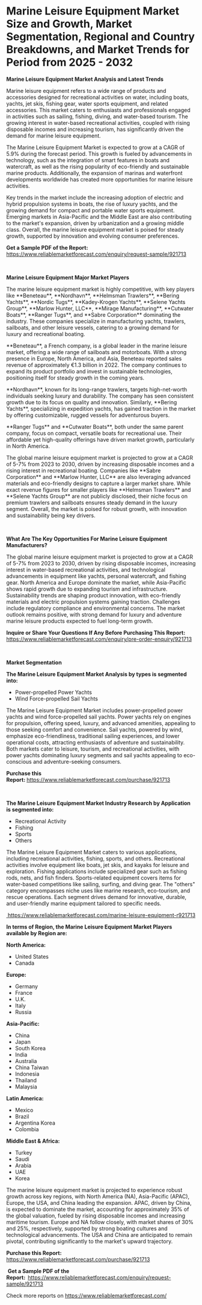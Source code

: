 <p><h1>Marine Leisure Equipment Market Size and Growth, Market Segmentation, Regional and Country Breakdowns, and Market Trends for Period from 2025 -  2032</h1></p><p><strong>Marine Leisure Equipment Market Analysis and Latest Trends</strong></p>
<p><p>Marine leisure equipment refers to a wide range of products and accessories designed for recreational activities on water, including boats, yachts, jet skis, fishing gear, water sports equipment, and related accessories. This market caters to enthusiasts and professionals engaged in activities such as sailing, fishing, diving, and water-based tourism. The growing interest in water-based recreational activities, coupled with rising disposable incomes and increasing tourism, has significantly driven the demand for marine leisure equipment.</p><p>The Marine Leisure Equipment Market is expected to grow at a CAGR of 5.9% during the forecast period. This growth is fueled by advancements in technology, such as the integration of smart features in boats and watercraft, as well as the rising popularity of eco-friendly and sustainable marine products. Additionally, the expansion of marinas and waterfront developments worldwide has created more opportunities for marine leisure activities.</p><p>Key trends in the market include the increasing adoption of electric and hybrid propulsion systems in boats, the rise of luxury yachts, and the growing demand for compact and portable water sports equipment. Emerging markets in Asia-Pacific and the Middle East are also contributing to the market's expansion, driven by urbanization and a growing middle class. Overall, the marine leisure equipment market is poised for steady growth, supported by innovation and evolving consumer preferences.</p></p>
<p><strong>Get a Sample PDF of the Report:&nbsp;</strong> <a href="https://www.reliablemarketforecast.com/enquiry/request-sample/921713?utm_campaign=1110&utm_medium=2&utm_source=Github&utm_content=ia&utm_term=23012025&utm_id=marine-leisure-equipment">https://www.reliablemarketforecast.com/enquiry/request-sample/921713</a></p>
<p>&nbsp;</p>
<p><strong>Marine Leisure Equipment Major Market Players</strong></p>
<p><p>The marine leisure equipment market is highly competitive, with key players like **Beneteau**, **Nordhavn**, **Helmsman Trawlers**, **Bering Yachts**, **Nordic Tugs**, **Kadey-Krogen Yachts**, **Selene Yachts Group**, **Marlow Hunter, LLC**, **Mirage Manufacturing**, **Cutwater Boats**, **Ranger Tugs**, and **Sabre Corporation** dominating the industry. These companies specialize in manufacturing yachts, trawlers, sailboats, and other leisure vessels, catering to a growing demand for luxury and recreational boating.</p><p>**Beneteau**, a French company, is a global leader in the marine leisure market, offering a wide range of sailboats and motorboats. With a strong presence in Europe, North America, and Asia, Beneteau reported sales revenue of approximately €1.3 billion in 2022. The company continues to expand its product portfolio and invest in sustainable technologies, positioning itself for steady growth in the coming years.</p><p>**Nordhavn**, known for its long-range trawlers, targets high-net-worth individuals seeking luxury and durability. The company has seen consistent growth due to its focus on quality and innovation. Similarly, **Bering Yachts**, specializing in expedition yachts, has gained traction in the market by offering customizable, rugged vessels for adventurous buyers.</p><p>**Ranger Tugs** and **Cutwater Boats**, both under the same parent company, focus on compact, versatile boats for recreational use. Their affordable yet high-quality offerings have driven market growth, particularly in North America.</p><p>The global marine leisure equipment market is projected to grow at a CAGR of 5-7% from 2023 to 2030, driven by increasing disposable incomes and a rising interest in recreational boating. Companies like **Sabre Corporation** and **Marlow Hunter, LLC** are also leveraging advanced materials and eco-friendly designs to capture a larger market share. While exact revenue figures for smaller players like **Helmsman Trawlers** and **Selene Yachts Group** are not publicly disclosed, their niche focus on premium trawlers and sailboats ensures steady demand in the luxury segment. Overall, the market is poised for robust growth, with innovation and sustainability being key drivers.</p></p>
<p>&nbsp;</p>
<p><strong>What Are The Key Opportunities For Marine Leisure Equipment Manufacturers?</strong></p>
<p><p>The global marine leisure equipment market is projected to grow at a CAGR of 5-7% from 2023 to 2030, driven by rising disposable incomes, increasing interest in water-based recreational activities, and technological advancements in equipment like yachts, personal watercraft, and fishing gear. North America and Europe dominate the market, while Asia-Pacific shows rapid growth due to expanding tourism and infrastructure. Sustainability trends are shaping product innovation, with eco-friendly materials and electric propulsion systems gaining traction. Challenges include regulatory compliance and environmental concerns. The market outlook remains positive, with strong demand for luxury and adventure marine leisure products expected to fuel long-term growth.</p></p>
<p><strong>Inquire or Share Your Questions If Any Before Purchasing This Report:</strong> <a href="https://www.reliablemarketforecast.com/enquiry/pre-order-enquiry/921713?utm_campaign=1110&utm_medium=2&utm_source=Github&utm_content=ia&utm_term=23012025&utm_id=marine-leisure-equipment">https://www.reliablemarketforecast.com/enquiry/pre-order-enquiry/921713</a></p>
<p>&nbsp;</p>
<p><strong>Market Segmentation</strong></p>
<p><strong>The Marine Leisure Equipment Market Analysis by types is segmented into:</strong></p>
<p><ul><li>Power-propelled Power Yachts</li><li>Wind Force-propelled Sail Yachts</li></ul></p>
<p><p>The Marine Leisure Equipment Market includes power-propelled power yachts and wind force-propelled sail yachts. Power yachts rely on engines for propulsion, offering speed, luxury, and advanced amenities, appealing to those seeking comfort and convenience. Sail yachts, powered by wind, emphasize eco-friendliness, traditional sailing experiences, and lower operational costs, attracting enthusiasts of adventure and sustainability. Both markets cater to leisure, tourism, and recreational activities, with power yachts dominating luxury segments and sail yachts appealing to eco-conscious and adventure-seeking consumers.</p></p>
<p><strong>Purchase this Report:&nbsp;</strong><a href="https://www.reliablemarketforecast.com/purchase/921713?utm_campaign=1110&utm_medium=2&utm_source=Github&utm_content=ia&utm_term=23012025&utm_id=marine-leisure-equipment">https://www.reliablemarketforecast.com/purchase/921713</a></p>
<p>&nbsp;</p>
<p><strong>The Marine Leisure Equipment Market Industry Research by Application is segmented into:</strong></p>
<p><ul><li>Recreational Activity</li><li>Fishing</li><li>Sports</li><li>Others</li></ul></p>
<p><p>The Marine Leisure Equipment Market caters to various applications, including recreational activities, fishing, sports, and others. Recreational activities involve equipment like boats, jet skis, and kayaks for leisure and exploration. Fishing applications include specialized gear such as fishing rods, nets, and fish finders. Sports-related equipment covers items for water-based competitions like sailing, surfing, and diving gear. The "others" category encompasses niche uses like marine research, eco-tourism, and rescue operations. Each segment drives demand for innovative, durable, and user-friendly marine equipment tailored to specific needs.</p></p>
<p><a href="https://www.reliablemarketforecast.com/marine-leisure-equipment-r921713?utm_campaign=1110&utm_medium=2&utm_source=Github&utm_content=ia&utm_term=23012025&utm_id=marine-leisure-equipment">&nbsp;https://www.reliablemarketforecast.com/marine-leisure-equipment-r921713</a></p>
<p><strong>In terms of Region, the Marine Leisure Equipment Market Players available by Region are:</strong></p>
<p>
    <p> <strong> North America: </strong>
        <ul>
            <li>United States</li>
            <li>Canada</li>
        </ul>
        </p> 
    <p> <strong> Europe: </strong>
        <ul>
            <li>Germany</li>
            <li>France</li>
            <li>U.K.</li>
            <li>Italy</li>
            <li>Russia</li>
        </ul>
        </p> 
    <p> <strong> Asia-Pacific: </strong>
        <ul>
            <li>China</li>
            <li>Japan</li>
            <li>South Korea</li>
            <li>India</li>
            <li>Australia</li>
            <li>China Taiwan</li>
            <li>Indonesia</li>
            <li>Thailand</li>
            <li>Malaysia</li>
        </ul>
        </p> 
    <p> <strong> Latin America: </strong>
        <ul>
            <li>Mexico</li>
            <li>Brazil</li>
            <li>Argentina Korea</li>
            <li>Colombia</li>
        </ul>
        </p> 
    <p> <strong> Middle East & Africa: </strong>
        <ul>
            <li>Turkey</li>
            <li>Saudi</li>
            <li>Arabia</li>
            <li>UAE</li>
            <li>Korea</li>
        </ul>
    </p>
    </p>
<p><p>The marine leisure equipment market is projected to experience robust growth across key regions, with North America (NA), Asia-Pacific (APAC), Europe, the USA, and China leading the expansion. APAC, driven by China, is expected to dominate the market, accounting for approximately 35% of the global valuation, fueled by rising disposable incomes and increasing maritime tourism. Europe and NA follow closely, with market shares of 30% and 25%, respectively, supported by strong boating cultures and technological advancements. The USA and China are anticipated to remain pivotal, contributing significantly to the market's upward trajectory.</p></p>
<p><strong>Purchase this Report: </strong><a href="https://www.reliablemarketforecast.com/purchase/921713?utm_campaign=1110&utm_medium=2&utm_source=Github&utm_content=ia&utm_term=23012025&utm_id=marine-leisure-equipment">https://www.reliablemarketforecast.com/purchase/921713</a></p>
<p>&nbsp;<strong>Get a Sample PDF of the Report:&nbsp;&nbsp;</strong><a href="https://www.reliablemarketforecast.com/enquiry/request-sample/921713?utm_campaign=1110&utm_medium=2&utm_source=Github&utm_content=ia&utm_term=23012025&utm_id=marine-leisure-equipment">https://www.reliablemarketforecast.com/enquiry/request-sample/921713</a></p>
<p><strong></strong></p>
<p>Check more reports on <a href="https://www.reliablemarketforecast.com/?utm_campaign=1110&utm_medium=2&utm_source=Github&utm_content=ia&utm_term=23012025&utm_id=marine-leisure-equipment">https://www.reliablemarketforecast.com/</a></p>